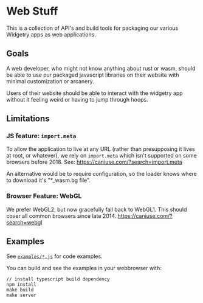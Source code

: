 # Web Stuff

This is a collection of API's and build tools for packaging our various
Widgetry apps as web applications.

## Goals

A web developer, who might not know anything about rust or wasm, should be able
to use our packaged javascript libraries on their website with minimal
customization or arcanery.

Users of their website should be able to interact with the widgetry app without
it feeling weird or having to jump through hoops.

## Limitations

### JS feature: `import.meta`

To allow the application to live at any URL (rather than presupposing it lives
at root, or whatever), we rely on `import.meta` which isn't supported on some
browsers before 2018. See: https://caniuse.com/?search=import.meta

An alternative would be to require configuration, so the loader knows where to
download it's "*_wasm.bg file".

### Browser Feature: WebGL

We prefer WebGL2, but now gracefully fall back to WebGL1. This should cover
all common browsers since late 2014. https://caniuse.com/?search=webgl

## Examples

See [`examples/*.js`](examples/) for code examples.

You can build and see the examples in your webbrowser with:

```
// install typescript build dependency
npm install
make build
make server
```
